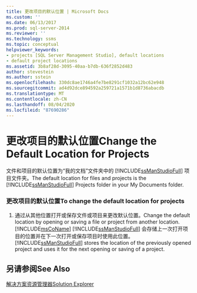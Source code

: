 ```yaml
---
title: 更改项目的默认位置 | Microsoft Docs
ms.custom: ''
ms.date: 06/13/2017
ms.prod: sql-server-2014
ms.reviewer: ''
ms.technology: ssms
ms.topic: conceptual
helpviewer_keywords:
- projects [SQL Server Management Studio], default locations
- default project locations
ms.assetid: 3b8af28d-3095-40aa-b7db-636f2852d483
author: stevestein
ms.author: sstein
ms.openlocfilehash: 330dc8ae1746a4fe7be8291cf1032a12bc62e948
ms.sourcegitcommit: ad4d92dce894592a259721a1571b1d8736abacdb
ms.translationtype: MT
ms.contentlocale: zh-CN
ms.lasthandoff: 08/04/2020
ms.locfileid: "87690286"
---
```

# <a name="change-the-default-location-for-projects"></a><span data-ttu-id="b97bc-102">更改项目的默认位置</span><span class="sxs-lookup"><span data-stu-id="b97bc-102">Change the Default Location for Projects</span></span>
  <span data-ttu-id="b97bc-103">文件和项目的默认位置为“我的文档”文件夹中的 [!INCLUDE[ssManStudioFull](../../includes/ssmanstudiofull-md.md)] 项目文件夹。</span><span class="sxs-lookup"><span data-stu-id="b97bc-103">The default location for files and projects is the [!INCLUDE[ssManStudioFull](../../includes/ssmanstudiofull-md.md)] Projects folder in your My Documents folder.</span></span>  
  
### <a name="to-change-the-default-location-for-projects"></a><span data-ttu-id="b97bc-104">更改项目的默认位置</span><span class="sxs-lookup"><span data-stu-id="b97bc-104">To change the default location for projects</span></span>  
  
1.  <span data-ttu-id="b97bc-105">通过从其他位置打开或保存文件或项目来更改默认位置。</span><span class="sxs-lookup"><span data-stu-id="b97bc-105">Change the default location by opening or saving a file or project from another location.</span></span> [!INCLUDE[msCoName](../../includes/msconame-md.md)] <span data-ttu-id="b97bc-106">[!INCLUDE[ssManStudioFull](../../includes/ssmanstudiofull-md.md)] 会存储上一次打开项目的位置并在下一次打开或保存项目时使用此位置。</span><span class="sxs-lookup"><span data-stu-id="b97bc-106">[!INCLUDE[ssManStudioFull](../../includes/ssmanstudiofull-md.md)] stores the location of the previously opened project and uses it for the next opening or saving of a project.</span></span>  
  
## <a name="see-also"></a><span data-ttu-id="b97bc-107">另请参阅</span><span class="sxs-lookup"><span data-stu-id="b97bc-107">See Also</span></span>  
 [<span data-ttu-id="b97bc-108">解决方案资源管理器</span><span class="sxs-lookup"><span data-stu-id="b97bc-108">Solution Explorer</span></span>](solution-explorer.md)  
  
  
